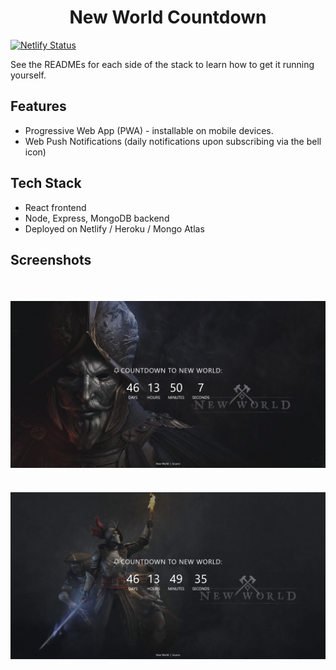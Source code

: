 <h1 align="center">New World Countdown</h1>

[![Netlify Status](https://api.netlify.com/api/v1/badges/a7aa4160-940c-4fbb-8e3d-3282295d9ca7/deploy-status)](https://app.netlify.com/sites/new-world-countdown/deploys)

See the READMEs for each side of the stack to learn how to get it running yourself.

## Features

- Progressive Web App (PWA) - installable on mobile devices.
- Web Push Notifications (daily notifications upon subscribing via the bell icon)

## Tech Stack

- React frontend
- Node, Express, MongoDB backend
- Deployed on Netlify / Heroku / Mongo Atlas

## Screenshots

<img src="./assets/Screenshot-1.png" style="margin-top: 36px;">

<img src="./assets/Screenshot-2.png" style="margin-top: 36px;">

